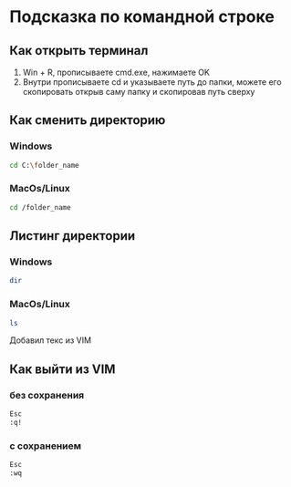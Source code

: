 # Подсказка по командной строке
## Как открыть терминал
1. Win + R, прописываете cmd.exe, нажимаете OK
2.  Внутри прописываете cd и указываете путь до папки, можете его скопировать открыв саму папку и скопировав путь сверху

## Как сменить директорию
### Windows
```sh
cd C:\folder_name
```

### MacOs/Linux
```sh
cd /folder_name
```

## Листинг директории
### Windows
```sh 
dir
```
### MacOs/Linux
```sh
ls
```

Добавил текс из VIM
## Как выйти из VIM
### без сохранения
```sh
Esc
:q!
```
### с сохранением
```sh
Esc
:wq
```